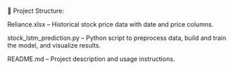 📂 Project Structure:

Reliance.xlsx – Historical stock price data with date and price columns.

stock_lstm_prediction.py – Python script to preprocess data, build and train the model, and visualize results.

README.md – Project description and usage instructions.
